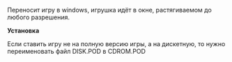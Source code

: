 Переносит игру в windows, игрушка идёт в окне, растягиваемом до любого разрешения.  

**Установка**

Если ставить игру не на полную версию игры, а на дискетную, то нужно переименовать файл DISK.POD в CDROM.POD